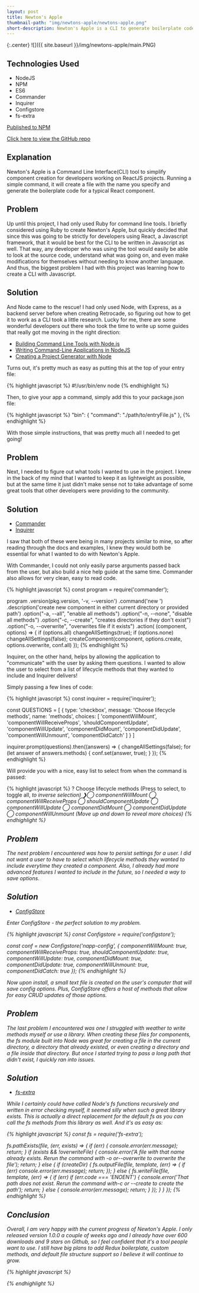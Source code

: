 ```yaml
---
layout: post
title: Newton's Apple
thumbnail-path: "img/newtons-apple/newtons-apple.png"
short-description: Newton's Apple is a CLI to generate boilerplate code for React components
---
```


{:.center}
![]({{ site.baseurl }}/img/newtons-apple/main.PNG)

## Technologies Used

- NodeJS
- NPM
- ES6
- Commander
- Inquirer
- Configstore
- fs-extra

[Published to NPM](https://www.npmjs.com/package/newtons-apple)

[Click here to view the GitHub repo](https://github.com/tdfranklin/newtons-apple)

## Explanation

Newton's Apple is a Command Line Interface(CLI) tool to simplify component creation for developers working on ReactJS projects. Running a simple command, it will create a file with the name you specify and generate the boilerplate code for a typical React component.

## Problem

Up until this project, I had only used Ruby for command line tools.  I briefly considered using Ruby to create Newton's Apple, but quickly decided that since this was going to be strictly for developers using React, a Javascript framework, that it would be best for the CLI to be written in Javascript as well.  That way, any developer who was using the tool would easily be able to look at the source code, understand what was going on, and even make modifications for themselves without needing to know another language.  And thus, the biggest problem I had with this project was learning how to create a CLI with Javascript.

## Solution

And Node came to the rescue!  I had only used Node, with Express, as a backend server before when creating Retrocade, so figuring out how to get it to work as a CLI took a little research.  Lucky for me, there are some wonderful developers out there who took the time to write up some guides that really got me moving in the right direction:

* [Building Command Line Tools with Node.js](https://developer.atlassian.com/blog/2015/11/scripting-with-node/)
* [Writing Command-Line Applications in NodeJS](https://medium.freecodecamp.org/writing-command-line-applications-in-nodejs-2cf8327eee2)
* [Creating a Project Generator with Node](https://medium.com/northcoders/creating-a-project-generator-with-node-29e13b3cd309)

Turns out, it's pretty much as easy as putting this at the top of your entry file:

{% highlight javascript %}
#!/usr/bin/env node
{% endhighlight %}

Then, to give your app a command, simply add this to your package.json file:

{% highlight javascript %}
"bin": {
    "command": "./path/to/entryFile.js"
},
{% endhighlight %}

With those simple instructions, that was pretty much all I needed to get going!

## Problem

Next, I needed to figure out what tools I wanted to use in the project.  I knew in the back of my mind that I wanted to keep it as lightweight as possible, but at the same time it just didn't make sense not to take advantage of some great tools that other developers were providing to the community.

## Solution

* [Commander](https://www.npmjs.com/package/commander)
* [Inquirer](https://www.npmjs.com/package/inquirer)

I saw that both of these were being in many projects similar to mine, so after reading through the docs and examples, I knew they would both be essential for what I wanted to do with Newton's Apple.

With Commander, I could not only easily parse arguments passed back from the user, but also build a nice help guide at the same time.  Commander also allows for very clean, easy to read code.

{% highlight javascript %}
const program = require('commander');

program
    .version(pkg.version, '-v, --version')
    .command('new <component-name>')
    .description('create new component in either current directory or provided path')
    .option("-a, --all", "enable all methods")
    .option("-n, --none", "disable all methods")
    .option("-c, --create", "creates directories if they don't exist")
    .option("-o, --overwrite", "overwrites file if it exists")
    .action( (component, options) => {
        if (options.all)
            changeAllSettings(true);
        if (options.none)
            changeAllSettings(false);
        createComponent(component, options.create, options.overwrite, conf.all)
    });
{% endhighlight %}

Inquirer, on the other hand, helps by allowing the application to "communicate" with the user by asking them questions.  I wanted to allow the user to select from a list of lifecycle methods that they wanted to include and Inquirer delivers!

Simply passing a few lines of code:

{% highlight javascript %}
const inquirer = require('inquirer');

const QUESTIONS = [
    {
        type: 'checkbox',
        message: 'Choose lifecycle methods',
        name: 'methods',
        choices: [
            'componentWillMount',
            'componentWillReceiveProps',
            'shouldComponentUpdate',
            'componentWillUpdate',
            'componentDidMount',
            'componentDidUpdate',
            'componentWillUnmount',
            'componentDidCatch'
        ]
    }
]

inquirer.prompt(questions).then((answers) => {
    changeAllSettings(false);
    for (let answer of answers.methods) {
        conf.set(answer, true);
    }
});
{% endhighlight %}

Will provide you with a nice, easy list to select from when the command is passed:

{% highlight javascript %}
? Choose lifecycle methods (Press <space> to select, <a> to toggle all, <i> to inverse selection)
❯◯ componentWillMount
 ◯ componentWillReceiveProps
 ◯ shouldComponentUpdate
 ◯ componentWillUpdate
 ◯ componentDidMount
 ◯ componentDidUpdate
 ◯ componentWillUnmount
(Move up and down to reveal more choices)
{% endhighlight %}

## Problem

The next problem I encountered was how to persist settings for a user.  I did not want a user to have to select which lifecycle methods they wanted to include everytime they created a component.  Also, I already had more advanced features I wanted to include in the future, so I needed a way to save options.

## Solution

* [ConfigStore](https://www.npmjs.com/package/configstore)

Enter ConfigStore - the perfect solution to my problem.

{% highlight javascript %}
const Configstore = require('configstore');

const conf = new Configstore('napp-config', {
    componentWillMount: true,
    componentWillReceiveProps: true,
    shouldComponentUpdate: true,
    componentWillUpdate: true,
    componentDidMount: true,
    componentDidUpdate: true,
    componentWillUnmount: true,
    componentDidCatch: true
});
{% endhighlight %}

Now upon install, a small text file is created on the user's computer that will save config options.  Plus, ConfigStore offers a host of methods that allow for easy CRUD updates of those options.

## Problem

The last problem I encountered was one I struggled with weather to write methods myself or use a library.  When creating these files for components, the fs module built into Node was great for creating a file in the current directory, a directory that already existed, or even creating a directory and a file inside that directory.  But once I started trying to pass a long path that didn't exist, I quickly ran into issues.

## Solution

* [fs-extra](https://www.npmjs.com/package/fs-extra)

While I certainly could have called Node's fs functions recursively and written in error checking myself, it seemed silly when such a great library exists.  This is actually a direct replacement for the default fs as you can call the fs methods from this library as well.  And it's as easy as:

{% highlight javascript %}
const fs = require('fs-extra');

fs.pathExists(file, (err, exists) => {
    if (err) {
        console.error(err.message);
        return;
    }
    if (exists && !overwriteFile) {
        console.error('A file with that name already exists.  Rerun the command with -o or--overwrite to overwrite the file');
        return;
    } else {
        if (createDir) {
            fs.outputFile(file, template, (err) => {
                if (err)
                    console.error(err.message);
                    return;
            });
        } else {
            fs.writeFile(file, template, (err) => {
                if (err)
                    if (err.code === 'ENOENT') {
                        console.error('That path does not exist.  Rerun the command with-c or --create to create the path');
                        return;
                    } else {
                        console.error(err.message);
                        return;
                    }
            });
        }
    }
});
{% endhighlight %}

## Conclusion

Overall, I am very happy with the current progress of Newton's Apple.  I only released version 1.0.0 a couple of weeks ago and I already have over 600 downloads and 9 stars on Github, so I feel confident that it's a tool people want to use.  I still have big plans to add Redux boilerplate, custom methods, and default file structure support so I believe it will continue to grow.

{% highlight javascript %}

{% endhighlight %}
